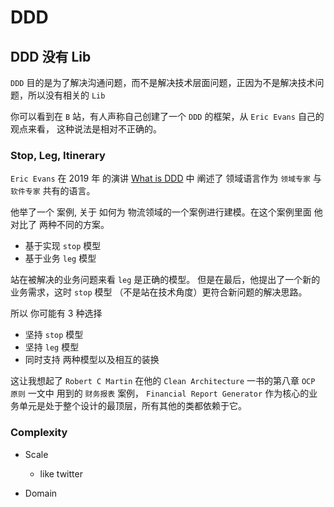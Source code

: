 # DDD

## DDD 没有 Lib

`DDD` 目的是为了解决沟通问题，而不是解决技术层面问题，正因为不是解决技术问题，所以没有相关的 `Lib`

你可以看到在 `B` 站，有人声称自己创建了一个 `DDD` 的框架，从 `Eric Evans` 自己的观点来看， 这种说法是相对不正确的。

### Stop, Leg, Itinerary

`Eric Evans` 在 2019 年 的演讲 [What is DDD](https://www.youtube.com/watch?v=pMuiVlnGqjk) 中 阐述了 领域语言作为 `领域专家` 与 `软件专家` 共有的语言。

他举了一个 案例, 关于 如何为 物流领域的一个案例进行建模。在这个案例里面 他对比了 两种不同的方案。

- 基于实现 `stop` 模型
- 基于业务 `leg` 模型

站在被解决的业务问题来看 `leg` 是正确的模型。 但是在最后，他提出了一个新的业务需求，这时 `stop` 模型 （不是站在技术角度）更符合新问题的解决思路。

所以 你可能有 3 种选择

- 坚持 `stop` 模型
- 坚持 `leg` 模型
- 同时支持 两种模型以及相互的装换

这让我想起了 `Robert C Martin` 在他的 `Clean Architecture` 一书的第八章 `OCP 原则` 一文中 用到的 `财务报表` 案例， `Financial Report Generator` 作为核心的业务单元是处于整个设计的最顶层，所有其他的类都依赖于它。

### Complexity

- Scale

  - like twitter

- Domain
